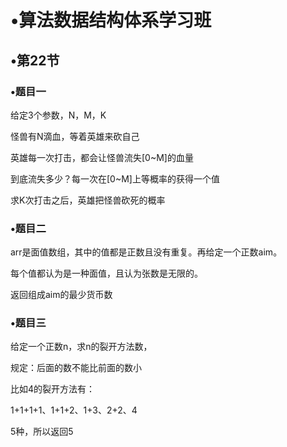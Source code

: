 # •算法数据结构体系学习班

## •第22节

### •题目一

给定3个参数，N，M，K

怪兽有N滴血，等着英雄来砍自己

英雄每一次打击，都会让怪兽流失[0~M]的血量

到底流失多少？每一次在[0~M]上等概率的获得一个值

求K次打击之后，英雄把怪兽砍死的概率

### •题目二

arr是面值数组，其中的值都是正数且没有重复。再给定一个正数aim。

每个值都认为是一种面值，且认为张数是无限的。

返回组成aim的最少货币数

### •题目三

给定一个正数n，求n的裂开方法数，

规定：后面的数不能比前面的数小

比如4的裂开方法有：

1+1+1+1、1+1+2、1+3、2+2、4

5种，所以返回5